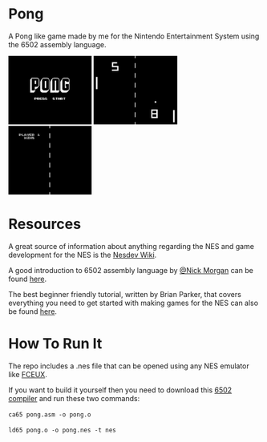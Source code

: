 # Pong
A Pong like game made by me for the Nintendo Entertainment System using the 6502 assembly language.

<p float="left">
  <img src="screenshots/pong-0.png" width="33%" />
  <img src="screenshots/pong-4.png" width="33%" /> 
  <img src="screenshots/pong-5.png" width="33%" />
</p>

# Resources
A great source of information about anything regarding the NES and game development for the NES is the [Nesdev Wiki](https://www.nesdev.org/wiki/Nesdev_Wiki).

A good introduction to 6502 assembly language by [@Nick Morgan](https://github.com/skilldrick) can be found [here](http://skilldrick.github.io/easy6502/#intro).

The best beginner friendly tutorial, written by Brian Parker, that covers everything you need to get started with making games for the NES can also be found [here](https://nerdy-nights.nes.science/#overview).

# How To Run It
The repo includes a .nes file that can be opened using any NES emulator like [FCEUX](https://fceux.com/web/home.html).

If you want to build it yourself then you need to download this [6502 compiler](https://cc65.github.io/) and run these two commands:

`ca65 pong.asm -o pong.o`

`ld65 pong.o -o pong.nes -t nes`
